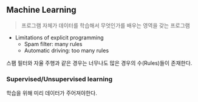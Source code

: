## Machine Learning
> 프로그램 자체가 데이터를 학습해서 무엇인가를 배우는 영역을 갖는 프로그램

- Limitations of explicit programming 
  - Spam filter: many rules
  - Automatic driving: too many rules


스팸 필터와 자율 주행과 같은 경우는 너무나도 많은 경우의 수(Rules)들이 존재한다. 

### Supervised/Unsupervised learning

학습을 위해 미리 데이터가 주어져야한다. 



